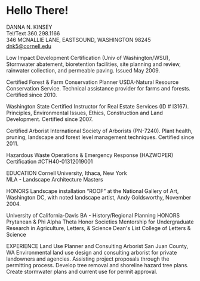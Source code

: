 # Hello There!

DANNA N. KINSEY		
Tel/Text 360.298.1166   				
346 MCNALLIE LANE, EASTSOUND, WASHINGTON 98245
dnk5@cornell.edu			
	
Low Impact Development Certification (Univ of Washington/WSU), Stormwater abatement, bioretention facilities, site planning and review, rainwater collection, and permeable paving. Issued May 2009.

Certified Forest & Farm Conservation Planner USDA-Natural Resource Conservation Service. Technical assistance provider for farms and forests. Certified since 2010.

Washington State Certified Instructor for Real Estate Services (ID # I3167). Principles, Environmental Issues, Ethics, Construction and Land Development. Certified since 2007.

Certified Arborist International Society of Arborists (PN-7240). Plant health, pruning, landscape and forest level management techniques. Certified since 2011.

Hazardous Waste Operations & Emergency Response (HAZWOPER) 
Certification #CTH40-01312019001

EDUCATION
Cornell University, Ithaca, New York		
MLA - Landscape Architecture Masters

HONORS
Landscape installation “ROOF” at the National Gallery of Art, Washington DC, with noted landscape artist, Andy Goldsworthy, November 2004.


University of California-Davis			BA - History/Regional Planning
HONORS
Prytanean & Phi Alpha Theta Honor Societies
Mentorship for Undergraduate Research in Agriculture, Letters, & Science
Dean's List College of Letters & Science


EXPERIENCE
Land Use Planner and Consulting Arborist
San Juan County, WA
Environmental land use design and consulting arborist for private landowners and agencies. Assisting project proposals through the permitting process. Develop tree removal and shoreline hazard tree plans. Create stormwater plans and current use for permit approval.

